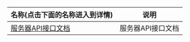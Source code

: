 | 名称(点击下面的名称进入到详情) | 说明              |
| ------------------------------ | ----------------- |
| [服务器API接口文档](/server/)  | 服务器API接口文档 |


